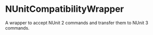 # NUnitCompatibilityWrapper
A wrapper to accept NUnit 2 commands and transfer them to NUnit 3 commands.
